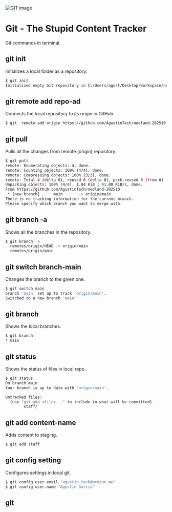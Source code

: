 ![GIT image](https://git-scm.com/images/logos/downloads/Git-Icon-1788C.png)

# Git - The Stupid Content Tracker

Git commands in terminal.

## git init

Initializes a local folder as a repository.

```sh
$ git init 
Initialized empty Git repository in C:/Users/agust/Desktop/workspace/neoland-202510/.git/
```

## git remote add repo-ad

Connects the local repository to its origin in GitHub.

```sh
$ git  remote add origin https://github.com/AgustinTech/neoland-202510
```
## git pull

Pulls all the changes from remote  (origin) repository.

```sh
$ git pull
remote: Enumerating objects: 4, done.
remote: Counting objects: 100% (4/4), done.
remote: Compressing objects: 100% (3/3), done.
remote: Total 4 (delta 0), reused 0 (delta 0), pack-reused 0 (from 0)
Unpacking objects: 100% (4/4), 1.84 KiB | 41.00 KiB/s, done.
From https://github.com/AgustinTech/neoland-202510
 * [new branch]      main       -> origin/main
There is no tracking information for the current branch.
Please specify which branch you want to merge with.
```

## git branch -a

Shows all the branches in the repository.

```sh
$ git branch -a
  remotes/origin/HEAD -> origin/main
  remotes/origin/main
```

## git switch branch-main

Changes the branch to the given one.

```sh
$ git switch main
branch 'main' set up to track 'origin/main'.
Switched to a new branch 'main'
```
## git branch 

Shows the local branches.

```sh
$ git branch
* main
```
## git status

Shows the status of files in local repo.

```sh
$ git status
On branch main
Your branch is up to date with 'origin/main'.

Untracked files:
  (use "git add <file>..." to include in what will be committed)
        staff/
```

## git add content-name

Adds content to staging.

```sh
$ git add staff
```
## git config setting

Configures settings in local git.
```sh
$ git config user.email "agustin.tech@proton.me"
$ git config user.name "Agustin Garcia"
```

## git 

```sh

```